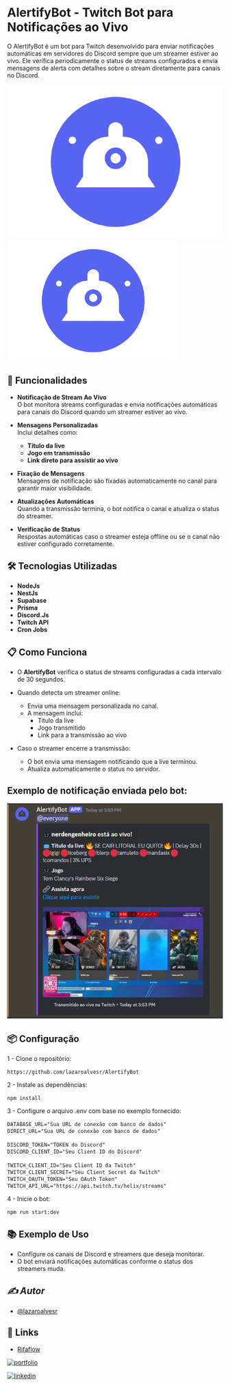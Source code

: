 
# AlertifyBot - Twitch Bot para Notificações ao Vivo

O AlertifyBot é um bot para Twitch desenvolvido para enviar notificações automáticas em servidores do Discord sempre que um streamer estiver ao vivo. Ele verifica periodicamente o status de streams configurados e envia mensagens de alerta com detalhes sobre o stream diretamente para canais no Discord.

![App Screenshot](./public/img/AlertifyBot.png)
<img src="./public/img/AlertifyBot.png" alt="App Screenshot" width="400" />

##  **🚀 Funcionalidades**

- **Notificação de Stream Ao Vivo**  
  O bot monitora streams configuradas e envia notificações automáticas para canais do Discord quando um streamer estiver ao vivo.

- **Mensagens Personalizadas**  
  Inclui detalhes como:
  - **Título da live**
  - **Jogo em transmissão**
  - **Link direto para assistir ao vivo**


- **Fixação de Mensagens**  
  Mensagens de notificação são fixadas automaticamente no canal para garantir maior visibilidade.

- **Atualizações Automáticas**  
  Quando a transmissão termina, o bot notifica o canal e atualiza o status do streamer.

- **Verificação de Status**  
  Respostas automáticas caso o streamer esteja offline ou se o canal não estiver configurado corretamente.

## **🛠️ Tecnologias Utilizadas**

- **NodeJs**
- **NestJs**
- **Supabase**
- **Prisma**
- **Discord.Js**
- **Twitch API**
- **Cron Jobs**
  
## **📋 Como Funciona**

- O **AlertifyBot** verifica o status de streams configuradas a cada intervalo de 30 segundos.
-  Quando detecta um streamer online:
   - Envia uma mensagem personalizada no canal.
   - A mensagem inclui:
     - Título da live  
     - Jogo transmitido  
     - Link para a transmissão ao vivo  

- Caso o streamer encerre a transmissão:
   - O bot envia uma mensagem notificando que a live terminou.
   - Atualiza automaticamente o status no servidor.

## **Exemplo de notificação enviada pelo bot:**

![Demonstração do Card](./public/img/CardAlertifyBot.png)


## **📦 Configuração**
 1 - Clone o repositório: 
```
https://github.com/lazaroalvesr/AlertifyBot
```
2 - Instale as dependências:
```
npm install
```
3 - Configure o arquivo .env com base no exemplo fornecido:
``` 
DATABASE_URL="Sua URL de conexão com banco de dados"
DIRECT_URL="Sua URL de conexão com banco de dados"

DISCORD_TOKEN="TOKEN do Discord"
DISCORD_CLIENT_ID="Seu Client ID do Discord"

TWITCH_CLIENT_ID="Seu Client ID da Twitch"
TWITCH_CLIENT_SECRET="Seu Client Secret da Twitch"
TWITCH_OAUTH_TOKEN="Seu OAuth Token"
TWITCH_API_URL="https://api.twitch.tv/helix/streams"
```
4 - Inicie o bot:
```
npm run start:dev
```

## **📚 Exemplo de Uso**
- Configure os canais de Discord e streamers que deseja monitorar.
- O bot enviará notificações automáticas conforme o status dos streamers muda.



## *✍️ *Autor**
- [@lazaroalvesr](https://github.com/lazaroalvesr)


## 🔗 Links
- [Rifaflow](https://raffle-master-front.vercel.app/)

[![portfolio](https://img.shields.io/badge/my_portfolio-000?style=for-the-badge&logo=ko-fi&logoColor=white)](https://www.lazaroalvesr.com/)

[![linkedin](https://img.shields.io/badge/linkedin-0A66C2?style=for-the-badge&logo=linkedin&logoColor=white)](https://www.linkedin.com/in/l%C3%A1zaro-alves-r/)


